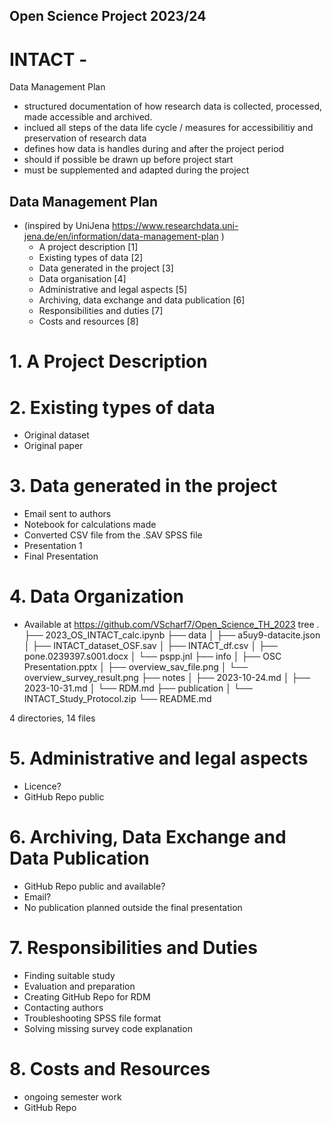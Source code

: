 ## Open Science Project 2023/24
# INTACT - 

Data Management Plan
- structured documentation of how research data is collected, processed, made accessible and archived.
- inclued all steps of the data life cycle / measures for accessibilitiy and preservation of research data
- defines how data is handles during and after the project period
- should if possible be drawn up before project start
- must be supplemented and adapted during the project

## Data Management Plan 
- (inspired by UniJena https://www.researchdata.uni-jena.de/en/information/data-management-plan )
	- A project description [1]
	- Existing types of data [2]
	- Data generated in the project [3]
	- Data organisation [4]
	- Administrative and legal aspects [5]
	- Archiving, data exchange and data publication [6]
	- Responsibilities and duties [7]
	- Costs and resources [8]
# 1. A Project Description

# 2. Existing types of data
- Original dataset
- Original paper
# 3. Data generated in the project
- Email sent to authors
- Notebook for calculations made
- Converted CSV file from the .SAV SPSS file
- Presentation 1
- Final Presentation
# 4. Data Organization
- Available at https://github.com/VScharf7/Open_Science_TH_2023
tree                                                                                                                                                                              	.
├── 2023_OS_INTACT_calc.ipynb
├── data
│   ├── a5uy9-datacite.json
│   ├── INTACT_dataset_OSF.sav
│   ├── INTACT_df.csv
│   ├── pone.0239397.s001.docx
│   └── pspp.jnl
├── info
│   ├── OSC Presentation.pptx
│   ├── overview_sav_file.png
│   └── overview_survey_result.png
├── notes
│   ├── 2023-10-24.md
│   ├── 2023-10-31.md
│   └── RDM.md
├── publication
│   └── INTACT_Study_Protocol.zip
└── README.md

4 directories, 14 files

# 5. Administrative and legal aspects
- Licence?
- GitHub Repo public

# 6. Archiving, Data Exchange and Data Publication
- GitHub Repo public and available?
- Email?
- No publication planned outside the final presentation

# 7. Responsibilities and Duties
- Finding suitable study
- Evaluation and preparation
- Creating GitHub Repo for RDM
- Contacting authors
- Troubleshooting SPSS file format
- Solving missing survey code explanation

# 8. Costs and Resources
- ongoing semester work
- GitHub Repo

